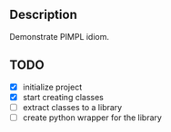 ## Description

Demonstrate PIMPL idiom.

## TODO

- [X] initialize project
- [X] start creating classes
- [ ] extract classes to a library
- [ ] create python wrapper for the library
